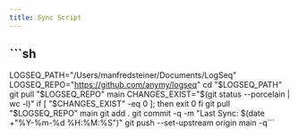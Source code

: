 ```yaml
---
title: Sync Script
---
```


## ```sh
LOGSEQ_PATH="/Users/manfredsteiner/Documents/LogSeq"
LOGSEQ_REPO="https://github.com/anymy/logseq"
cd "$LOGSEQ_PATH"
git pull "$LOGSEQ_REPO" main
CHANGES_EXIST="$(git status --porcelain | wc -l)"
if [ "$CHANGES_EXIST" -eq 0 ]; then
        exit 0
fi
git pull "$LOGSEQ_REPO" main
git add .
git commit -q -m "Last Sync: $(date +"%Y-%m-%d %H:%M:%S")" git push --set-upstream origin main -q```
